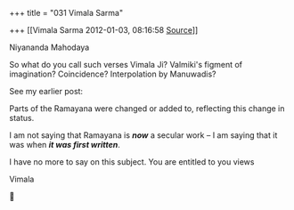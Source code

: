 +++
title = "031 Vimala Sarma"

+++
[[Vimala Sarma	2012-01-03, 08:16:58 [Source](https://groups.google.com/g/samskrita/c/LK1DSKjM9Zs)]]



Niyananda Mahodaya

  
So what do you call such verses Vimala Ji? Valmiki's figment of imagination? Coincidence? Interpolation by Manuwadis?

  
See my earlier post:

Parts of the Ramayana were changed or added to, reflecting this change in status.



I am not saying that Ramayana is ***now*** a secular work – I am saying that it was when ***it was first written***.

I have no more to say on this subject. You are entitled to you views



Vimala



